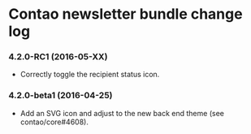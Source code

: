 # Contao newsletter bundle change log

### 4.2.0-RC1 (2016-05-XX)

 * Correctly toggle the recipient status icon.

### 4.2.0-beta1 (2016-04-25)

 * Add an SVG icon and adjust to the new back end theme (see contao/core#4608).
